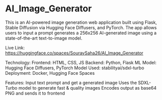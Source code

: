 # AI_Image_Generator
This is an AI-powered image generation web application built using Flask, Stable Diffusion via Hugging Face Diffusers, and PyTorch. The app allows users to input a prompt generates a 256x256 AI-generated image using a state-of-the-art text-to-image model.

Live Link: https://huggingface.co/spaces/SouravSaha26/AI_Image_Generator

Technology:
Frontend: HTML, CSS, JS
Backend: Python, Flask
ML Model: Hugging Face Diffusers, PyTorch
Model Used: stabilityai/sdxl-turbo
Deployment: Docker, Hugging Face Spaces

Features:
Input text prompt and get a generated image
Uses the SDXL-Turbo model to generate fast & quality images
Encodes output as base64 PNG and sends it to frontend
